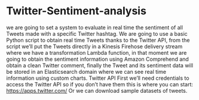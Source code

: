 # Twitter-Sentiment-analysis
we are going to set a system to evaluate in real time the sentiment of all Tweets made with a specific Twitter hashtag.
We are going to use a basic Python script to obtain real time Tweets thanks to the Twitter API, from the script we’ll put the Tweets directly in a Kinesis Firehose delivery stream where we have a transformation Lambda function, in that moment we are going to obtain the sentiment information using Amazon Comprehend and obtain a clean Twitter comment, finally the Tweet and its sentiment data will be stored in an Elasticsearch domain where we can see real time information using custom charts.
Twitter API First we’ll need credentials to access the Twitter API so if you don’t have them this is where you can start: https://apps.twitter.com/ Or we can download sample datasets of tweets.
